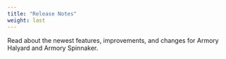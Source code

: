 ```yaml
---
title: "Release Notes"
weight: last
---
```


Read about the newest features, improvements, and changes for Armory Halyard and Armory Spinnaker.

